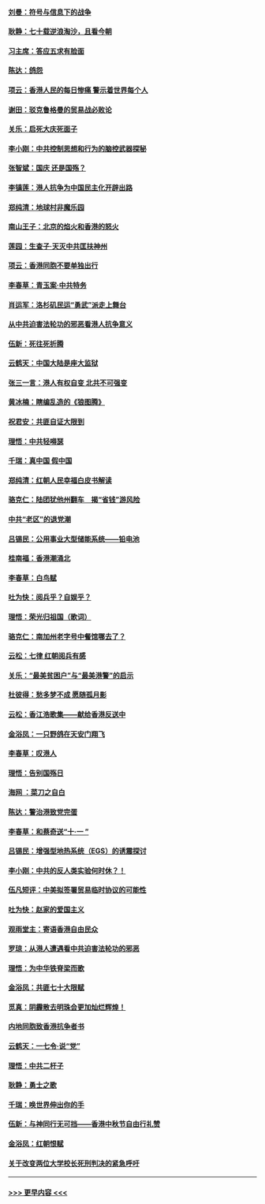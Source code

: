 #### [刘曼：符号与信息下的战争](../pages/nsc993/n11564655.md?t=10031622) 
#### [耿静：七十载逆浪淘沙，且看今朝](../pages/nsc993/n11564520.md?t=10031622) 
#### [习主席：答应五求有脸面](../pages/nsc993/n11563953.md?t=10031622) 
#### [陈达：鸽怨](../pages/nsc993/n11561879.md?t=10031622) 
#### [项云：香港人民的每日惨痛  警示着世界每个人](../pages/nsc993/n11559273.md?t=10031622) 
#### [谢田：驳克鲁格曼的贸易战必败论](../pages/nsc993/n11555840.md?t=10031622) 
#### [关乐：启死大庆死面子](../pages/nsc993/n11556823.md?t=10031622) 
#### [李小刚：中共控制思想和行为的脑控武器探秘](../pages/nsc993/n11556776.md?t=10031622) 
#### [张智斌：国庆  还是国殇？](../pages/nsc993/n11556617.md?t=10031622) 
#### [李镇莲：港人抗争为中国民主化开辟出路](../pages/nsc993/n11556570.md?t=10031622) 
#### [郑纯清：地球村非魔乐园](../pages/nsc993/n11555415.md?t=10031622) 
#### [南山王子：北京的焰火和香港的怒火](../pages/nsc993/n11555318.md?t=10031622) 
#### [莲园：生查子·天灭中共匡扶神州](../pages/nsc993/n11555302.md?t=10031622) 
#### [项云：香港同胞不要单独出行](../pages/nsc993/n11555276.md?t=10031622) 
#### [李春草：青玉案‧中共特务](../pages/nsc993/n11552356.md?t=10031622) 
#### [肖运军：洛杉矶民运“勇武”派走上舞台](../pages/nsc993/n11551595.md?t=10031622) 
#### [从中共迫害法轮功的邪恶看港人抗争意义](../pages/nsc993/n11540858.md?t=10031622) 
#### [伍新：死往死折腾](../pages/nsc993/n11550174.md?t=10031622) 
#### [云鹤天：中国大陆是座大监狱](../pages/nsc993/n11550155.md?t=10031622) 
#### [张三一言：港人有权自变 北共不可强变](../pages/nsc993/n11550132.md?t=10031622) 
#### [黄冰楠：瞎编乱造的《狼图腾》](../pages/nsc993/n11550082.md?t=10031622) 
#### [祝君安：共匪自证大限到](../pages/nsc993/n11550041.md?t=10031622) 
#### [理悟：中共轻嘚瑟](../pages/nsc993/n11547978.md?t=10031622) 
#### [千瑞：真中国 假中国](../pages/nsc993/n11547865.md?t=10031622) 
#### [郑纯清：红朝人民幸福白皮书解读](../pages/nsc993/n11547499.md?t=10031622) 
#### [骆克仁：陆团犹他州翻车　揭“省钱”游风险](../pages/nsc993/n11546977.md?t=10031622) 
#### [中共“老区”的退党潮](../pages/nsc993/n11545995.md?t=10031622) 
#### [吕锡民：公用事业大型储能系统——铅电池](../pages/nsc993/n11545701.md?t=10031622) 
#### [桂南福：香港潮涌北](../pages/nsc993/n11545682.md?t=10031622) 
#### [李春草：白鸟赋](../pages/nsc993/n11545663.md?t=10031622) 
#### [吐为快：阅兵乎？自娱乎？](../pages/nsc993/n11545625.md?t=10031622) 
#### [理悟：荣光归祖国（歌词）](../pages/nsc993/n11545616.md?t=10031622) 
#### [骆克仁：南加州老字号中餐馆哪去了？](../pages/nsc993/n11545120.md?t=10031622) 
#### [云松：七律 红朝阅兵有感](../pages/nsc993/n11542394.md?t=10031622) 
#### [关乐：“最美贫困户”与“最美港警”的启示](../pages/nsc993/n11542252.md?t=10031622) 
#### [杜彼得：愁多梦不成 愿随孤月影](../pages/nsc993/n11540296.md?t=10031622) 
#### [云松：香江浩歌集——献给香港反送中](../pages/nsc993/n11540149.md?t=10031622) 
#### [金浴凤：一只野鸽在天安门翔飞](../pages/nsc993/n11540280.md?t=10031622) 
#### [李春草：叹港人](../pages/nsc993/n11540119.md?t=10031622) 
#### [理悟：告别国殇日](../pages/nsc993/n11539610.md?t=10031622) 
#### [海网 ：菜刀之自白](../pages/nsc993/n11539597.md?t=10031622) 
#### [陈达：警治港致党完蛋](../pages/nsc993/n11538127.md?t=10031622) 
#### [李春草：和蔡奇送“十·一 ”](../pages/nsc993/n11537810.md?t=10031622) 
#### [吕锡民：增强型地热系统（EGS）的诱震探讨](../pages/nsc993/n11537765.md?t=10031622) 
#### [李小刚：中共的反人类实验何时休？！](../pages/nsc993/n11537669.md?t=10031622) 
#### [伍凡短评：中美拟签署贸易临时协议的可能性](../pages/nsc993/n11536773.md?t=10031622) 
#### [吐为快：赵家的爱国主义](../pages/nsc993/n11536750.md?t=10031622) 
#### [观雨堂主：寄语香港自由民众](../pages/nsc993/n11536735.md?t=10031622) 
#### [罗琼：从港人遭遇看中共迫害法轮功的邪恶](../pages/nsc993/n11507862.md?t=10031622) 
#### [理悟：为中华铁脊梁而歌](../pages/nsc993/n11534458.md?t=10031622) 
#### [金浴凤：共匪七十大限赋](../pages/nsc993/n11534434.md?t=10031622) 
#### [觅真：阴霾散去明珠会更加灿烂辉煌！](../pages/nsc993/n11531858.md?t=10031622) 
#### [内地同胞致香港抗争者书](../pages/nsc993/n11531645.md?t=10031622) 
#### [云鹤天：一七令‧说“党”](../pages/nsc993/n11529099.md?t=10031622) 
#### [理悟：中共二杆子](../pages/nsc993/n11529046.md?t=10031622) 
#### [耿静：勇士之歌](../pages/nsc993/n11527562.md?t=10031622) 
#### [千瑞：唤世界伸出你的手](../pages/nsc993/n11526942.md?t=10031622) 
#### [伍新：与神同行无可挡——香港中秋节自由行礼赞](../pages/nsc993/n11526801.md?t=10031622) 
#### [金浴凤：红朝恨赋](../pages/nsc993/n11524312.md?t=10031622) 
#### [关于改变两位大学校长死刑判决的紧急呼吁](../pages/nsc993/n11524103.md?t=10031622) 

----
#### [ >>> 更早内容 <<< ](../indexes/nsc993-earlier.md)
